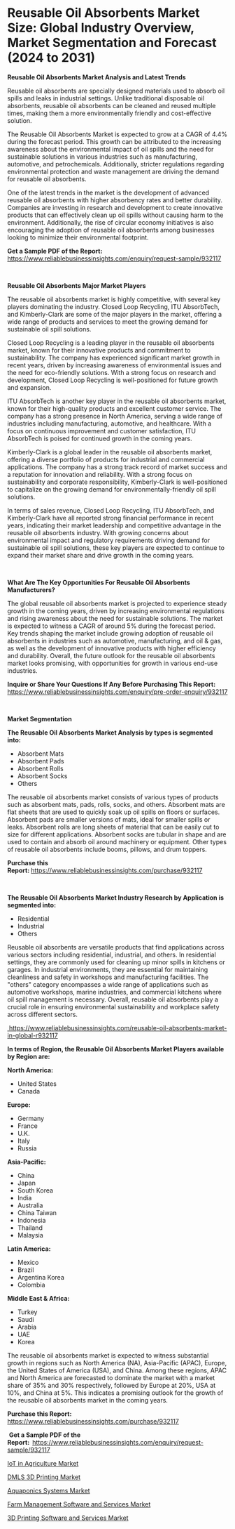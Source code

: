 <p><h1>Reusable Oil Absorbents Market Size: Global Industry Overview, Market Segmentation and Forecast (2024 to 2031)</h1></p><p><strong>Reusable Oil Absorbents Market Analysis and Latest Trends</strong></p>
<p><p>Reusable oil absorbents are specially designed materials used to absorb oil spills and leaks in industrial settings. Unlike traditional disposable oil absorbents, reusable oil absorbents can be cleaned and reused multiple times, making them a more environmentally friendly and cost-effective solution.</p><p>The Reusable Oil Absorbents Market is expected to grow at a CAGR of 4.4% during the forecast period. This growth can be attributed to the increasing awareness about the environmental impact of oil spills and the need for sustainable solutions in various industries such as manufacturing, automotive, and petrochemicals. Additionally, stricter regulations regarding environmental protection and waste management are driving the demand for reusable oil absorbents.</p><p>One of the latest trends in the market is the development of advanced reusable oil absorbents with higher absorbency rates and better durability. Companies are investing in research and development to create innovative products that can effectively clean up oil spills without causing harm to the environment. Additionally, the rise of circular economy initiatives is also encouraging the adoption of reusable oil absorbents among businesses looking to minimize their environmental footprint.</p></p>
<p><strong>Get a Sample PDF of the Report:&nbsp;</strong> <a href="https://www.reliablebusinessinsights.com/enquiry/request-sample/932117">https://www.reliablebusinessinsights.com/enquiry/request-sample/932117</a></p>
<p>&nbsp;</p>
<p><strong>Reusable Oil Absorbents Major Market Players</strong></p>
<p><p>The reusable oil absorbents market is highly competitive, with several key players dominating the industry. Closed Loop Recycling, ITU AbsorbTech, and Kimberly-Clark are some of the major players in the market, offering a wide range of products and services to meet the growing demand for sustainable oil spill solutions.</p><p>Closed Loop Recycling is a leading player in the reusable oil absorbents market, known for their innovative products and commitment to sustainability. The company has experienced significant market growth in recent years, driven by increasing awareness of environmental issues and the need for eco-friendly solutions. With a strong focus on research and development, Closed Loop Recycling is well-positioned for future growth and expansion.</p><p>ITU AbsorbTech is another key player in the reusable oil absorbents market, known for their high-quality products and excellent customer service. The company has a strong presence in North America, serving a wide range of industries including manufacturing, automotive, and healthcare. With a focus on continuous improvement and customer satisfaction, ITU AbsorbTech is poised for continued growth in the coming years.</p><p>Kimberly-Clark is a global leader in the reusable oil absorbents market, offering a diverse portfolio of products for industrial and commercial applications. The company has a strong track record of market success and a reputation for innovation and reliability. With a strong focus on sustainability and corporate responsibility, Kimberly-Clark is well-positioned to capitalize on the growing demand for environmentally-friendly oil spill solutions.</p><p>In terms of sales revenue, Closed Loop Recycling, ITU AbsorbTech, and Kimberly-Clark have all reported strong financial performance in recent years, indicating their market leadership and competitive advantage in the reusable oil absorbents industry. With growing concerns about environmental impact and regulatory requirements driving demand for sustainable oil spill solutions, these key players are expected to continue to expand their market share and drive growth in the coming years.</p></p>
<p>&nbsp;</p>
<p><strong>What Are The Key Opportunities For Reusable Oil Absorbents Manufacturers?</strong></p>
<p><p>The global reusable oil absorbents market is projected to experience steady growth in the coming years, driven by increasing environmental regulations and rising awareness about the need for sustainable solutions. The market is expected to witness a CAGR of around 5% during the forecast period. Key trends shaping the market include growing adoption of reusable oil absorbents in industries such as automotive, manufacturing, and oil & gas, as well as the development of innovative products with higher efficiency and durability. Overall, the future outlook for the reusable oil absorbents market looks promising, with opportunities for growth in various end-use industries.</p></p>
<p><strong>Inquire or Share Your Questions If Any Before Purchasing This Report:</strong> <a href="https://www.reliablebusinessinsights.com/enquiry/pre-order-enquiry/932117">https://www.reliablebusinessinsights.com/enquiry/pre-order-enquiry/932117</a></p>
<p>&nbsp;</p>
<p><strong>Market Segmentation</strong></p>
<p><strong>The Reusable Oil Absorbents Market Analysis by types is segmented into:</strong></p>
<p><ul><li>Absorbent Mats</li><li>Absorbent Pads</li><li>Absorbent Rolls</li><li>Absorbent Socks</li><li>Others</li></ul></p>
<p><p>The reusable oil absorbents market consists of various types of products such as absorbent mats, pads, rolls, socks, and others. Absorbent mats are flat sheets that are used to quickly soak up oil spills on floors or surfaces. Absorbent pads are smaller versions of mats, ideal for smaller spills or leaks. Absorbent rolls are long sheets of material that can be easily cut to size for different applications. Absorbent socks are tubular in shape and are used to contain and absorb oil around machinery or equipment. Other types of reusable oil absorbents include booms, pillows, and drum toppers.</p></p>
<p><strong>Purchase this Report:&nbsp;</strong><a href="https://www.reliablebusinessinsights.com/purchase/932117">https://www.reliablebusinessinsights.com/purchase/932117</a></p>
<p>&nbsp;</p>
<p><strong>The Reusable Oil Absorbents Market Industry Research by Application is segmented into:</strong></p>
<p><ul><li>Residential</li><li>Industrial</li><li>Others</li></ul></p>
<p><p>Reusable oil absorbents are versatile products that find applications across various sectors including residential, industrial, and others. In residential settings, they are commonly used for cleaning up minor spills in kitchens or garages. In industrial environments, they are essential for maintaining cleanliness and safety in workshops and manufacturing facilities. The "others" category encompasses a wide range of applications such as automotive workshops, marine industries, and commercial kitchens where oil spill management is necessary. Overall, reusable oil absorbents play a crucial role in ensuring environmental sustainability and workplace safety across different sectors.</p></p>
<p><a href="https://www.reliablebusinessinsights.com/reusable-oil-absorbents-market-in-global-r932117">&nbsp;https://www.reliablebusinessinsights.com/reusable-oil-absorbents-market-in-global-r932117</a></p>
<p><strong>In terms of Region, the Reusable Oil Absorbents Market Players available by Region are:</strong></p>
<p>
    <p> <strong> North America: </strong>
        <ul>
            <li>United States</li>
            <li>Canada</li>
        </ul>
        </p> 
    <p> <strong> Europe: </strong>
        <ul>
            <li>Germany</li>
            <li>France</li>
            <li>U.K.</li>
            <li>Italy</li>
            <li>Russia</li>
        </ul>
        </p> 
    <p> <strong> Asia-Pacific: </strong>
        <ul>
            <li>China</li>
            <li>Japan</li>
            <li>South Korea</li>
            <li>India</li>
            <li>Australia</li>
            <li>China Taiwan</li>
            <li>Indonesia</li>
            <li>Thailand</li>
            <li>Malaysia</li>
        </ul>
        </p> 
    <p> <strong> Latin America: </strong>
        <ul>
            <li>Mexico</li>
            <li>Brazil</li>
            <li>Argentina Korea</li>
            <li>Colombia</li>
        </ul>
        </p> 
    <p> <strong> Middle East & Africa: </strong>
        <ul>
            <li>Turkey</li>
            <li>Saudi</li>
            <li>Arabia</li>
            <li>UAE</li>
            <li>Korea</li>
        </ul>
    </p>
    </p>
<p><p>The reusable oil absorbents market is expected to witness substantial growth in regions such as North America (NA), Asia-Pacific (APAC), Europe, the United States of America (USA), and China. Among these regions, APAC and North America are forecasted to dominate the market with a market share of 35% and 30% respectively, followed by Europe at 20%, USA at 10%, and China at 5%. This indicates a promising outlook for the growth of the reusable oil absorbents market in the coming years.</p></p>
<p><strong>Purchase this Report: </strong><a href="https://www.reliablebusinessinsights.com/purchase/932117">https://www.reliablebusinessinsights.com/purchase/932117</a></p>
<p>&nbsp;<strong>Get a Sample PDF of the Report:&nbsp;&nbsp;</strong><a href="https://www.reliablebusinessinsights.com/enquiry/request-sample/932117">https://www.reliablebusinessinsights.com/enquiry/request-sample/932117</a></p>
<p><strong></strong></p>
<p><p><a href="https://medium.com/@salennagilmor/global-iot-in-agriculture-market-sector-2024-2031-market-metrics-and-market-strategic-insights-a46747396b18">IoT in Agriculture Market</a></p><p><a href="https://medium.com/@salennagilmor/dmls-3d-printing-market-strategic-insights-product-evolution-and-market-segmentation-in-the-dmls-815bc00a2536">DMLS 3D Printing Market</a></p><p><a href="https://medium.com/@salennagilmor/aquaponics-systems-market-a-global-and-regional-analysis-focus-on-region-country-level-41f27af3b821">Aquaponics Systems Market</a></p><p><a href="https://medium.com/@salennagilmor/farm-management-software-and-services-market-size-share-trends-analysis-report-by-product-6604858d53ed">Farm Management Software and Services Market</a></p><p><a href="https://medium.com/@salennagilmor/global-3d-printing-software-and-services-market-share-and-growth-opportunities-and-market-size-5e860a64e32f">3D Printing Software and Services Market</a></p></p>